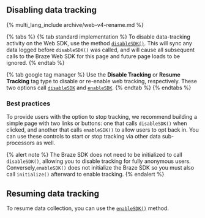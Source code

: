 ## Disabling data tracking

{% multi_lang_include archive/web-v4-rename.md %}

{% tabs %}
{% tab standard implementation %}
To disable data-tracking activity on the Web SDK, use the method [`disableSDK()`](https://js.appboycdn.com/web-sdk/latest/doc/modules/braze.html#disablesdk). This will sync any data logged before `disableSDK()` was called, and will cause all subsequent calls to the Braze Web SDK for this page and future page loads to be ignored.
{% endtab %}

{% tab google tag manager %}
Use the **Disable Tracking** or **Resume Tracking** tag type to disable or re-enable web tracking, respectively. These two options call [`disableSDK`](https://js.appboycdn.com/web-sdk/latest/doc/modules/braze.html#disablesdk) and [`enableSDK`](https://js.appboycdn.com/web-sdk/latest/doc/modules/braze.html#enablesdk).
{% endtab %}
{% endtabs %}

### Best practices

To provide users with the option to stop tracking, we recommend building a simple page with two links or buttons: one that calls `disableSDK()` when clicked, and another that calls `enableSDK()` to allow users to opt back in. You can use these controls to start or stop tracking via other data sub-processors as well.

{% alert note %}
The Braze SDK does not need to be initialized to call `disableSDK()`, allowing you to disable tracking for fully anonymous users. Conversely,`enableSDK()` does not initialize the Braze SDK so you must also call `initialize()` afterward to enable tracking.
{% endalert %}

## Resuming data tracking

To resume data collection, you can use the [`enableSDK()`](https://js.appboycdn.com/web-sdk/latest/doc/modules/braze.html#enablesdk) method.
